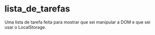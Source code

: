 # lista_de_tarefas
Uma lista de tarefa feita para mostrar que sei manipular a DOM e que sei usar o LocalStorage.
